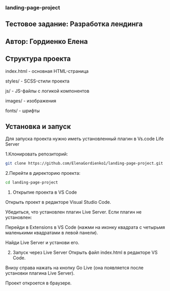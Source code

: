 ### landing-page-project

## Тестовое задание: Разработка лендинга

## Автор: Гордиенко Елена


## Структура проекта


index.html - основная HTML-страница

styles/ - SCSS-стили проекта

js/ - JS-файлы с логикой компонентов

images/ - изображения

fonts/ - шрифты

## Установка и запуск
Для запуска проекта нужно иметь установленный плагин в Vs.code Life Server


1.Клонировать репозиторий:

```sh
git clone https://github.com/ElenaGordienko1/landing-page-project.git
```
2.Перейти в директорию проекта:
```sh
cd landing-page-project
```

1. Открытие проекта в VS Code
   
Открыть проект в редакторе Visual Studio Code.

Убедиться, что установлен плагин Live Server. Если плагин не установлен:

Перейди в Extensions в VS Code (нажми на иконку квадрата с четырьмя маленькими квадратами в левой панели).

Найди Live Server и установи его.

2. Запуск через Live Server
Открыть файл index.html в редакторе VS Code.

Внизу справа нажать на кнопку Go Live (она появляется после установки плагина Live Server).

Проект откроется в браузере.

